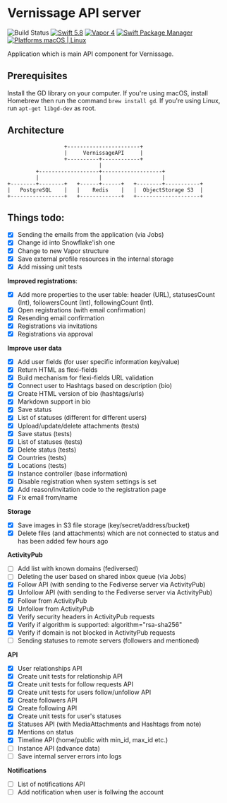 # Vernissage API server

![Build Status](https://github.com/VernissageApp/VernissageServer/workflows/Build/badge.svg)
[![Swift 5.8](https://img.shields.io/badge/Swift-5.8-orange.svg?style=flat)](ttps://developer.apple.com/swift/)
[![Vapor 4](https://img.shields.io/badge/vapor-4.0-blue.svg?style=flat)](https://vapor.codes)
[![Swift Package Manager](https://img.shields.io/badge/SPM-compatible-4BC51D.svg?style=flat)](https://swift.org/package-manager/)
[![Platforms macOS | Linux](https://img.shields.io/badge/Platforms-macOS%20%7C%20Linux%20-lightgray.svg?style=flat)](https://developer.apple.com/swift/)

Application which is main API component for Vernissage.

## Prerequisites

Install the GD library on your computer. If you're using macOS, install Homebrew then run the command `brew install gd`.
If you're using Linux, run `apt-get libgd-dev` as root.

## Architecture

```
                  +-----------------------+
                  |     VernissageAPI     |
                  +----------+------------+
                             |
         +-------------------+-------------------+
         |                   |                   |
+--------+--------+   +------+------+   +--------+-----------+
|   PostgreSQL    |   |    Redis    |   |  ObjectStorage S3  |
+-----------------+   +-------------+   +--------------------+
```

## Things todo:

- [x] Sending the emails from the application (via Jobs)
- [x] Change id into Snowflake'ish one
- [x] Change to new Vapor structure
- [x] Save external profile resources in the internal storage
- [x] Add missing unit tests

**Improved registrations**:

- [x] Add more properties to the user table: header (URL), statusesCount (Int), followersCount (Int), followingCount (Int).
- [x] Open registrations (with email confirmation)
- [x] Resending email confirmation
- [x] Registrations via invitations
- [x] Registrations via approval

**Improve user data**

- [x] Add user fields (for user specific information key/value)
- [x] Return HTML as flexi-fields
- [x] Build mechanism for flexi-fields URL validation
- [x] Connect user to Hashtags based on description (bio)
- [x] Create HTML version of bio (hashtags/urls)
- [x] Markdown support in bio
- [x] Save status
- [x] List of statuses (different for different users)
- [x] Upload/update/delete attachments (tests)
- [x] Save status (tests)
- [x] List of statuses (tests)
- [x] Delete status (tests)
- [x] Countries (tests)
- [x] Locations (tests)
- [x] Instance controller (base information)
- [x] Disable registration when system settings is set
- [x] Add reason/invitation code to the registration page
- [x] Fix email from/name

**Storage**

- [x] Save images in S3 file storage (key/secret/address/bucket)
- [x] Delete files (and attachments) which are not connected to status and has been added few hours ago

**ActivityPub**

- [ ] Add list with known domains (fediversed)
- [ ] Deleting the user based on shared inbox queue (via Jobs)
- [x] Follow API (with sending to the Fediverse server via ActivityPub)
- [x] Unfollow API (with sending to the Fediverse server via ActivityPub)
- [x] Follow from ActivityPub
- [x] Unfollow from ActivityPub
- [x] Verify security headers in ActivityPub requests
- [x] Verify if algorithm is supported: algorithm=\"rsa-sha256\"
- [x] Verify if domain is not blocked in ActivityPub requests 
- [ ] Sending statuses to remote servers (followers and mentioned)

**API**

- [x] User relationships API
- [x] Create unit tests for relationship API
- [x] Create unit tests for follow requests API
- [x] Create unit tests for users follow/unfollow API
- [x] Create followers API
- [x] Create following API
- [x] Create unit tests for user's statuses
- [x] Statuses API (with MediaAttachments and Hashtags from note)
- [x] Mentions on status
- [x] Timeline API (home/public with min_id, max_id etc.)
- [ ] Instance API (advance data)
- [ ] Save internal server errors into logs

**Notifications**

- [ ] List of notifications API
- [ ] Add notification when user is follwing the account
